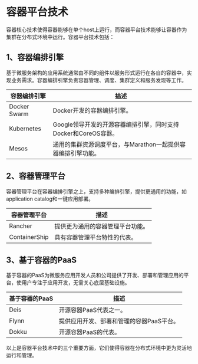 # 容器平台技术

容器核心技术使得容器能够在单个host上运行，而容器平台技术能够让容器作为集群在分布式环境中运行。容器平台技术包括：

## 1、容器编排引擎

基于微服务架构的应用系统通常由不同的组件以服务形式运行在各自的容器中，实现业务需求。容器编排引擎负责容器管理、调度、集群定义和服务发现等工作。

| 容器编排引擎 | 描述                                                         |
| ------------ | ------------------------------------------------------------ |
| Docker Swarm | Docker开发的容器编排引擎。                                   |
| Kubernetes   | Google领导开发的开源容器编排引擎，同时支持Docker和CoreOS容器。 |
| Mesos        | 通用的集群资源调度平台，与Marathon一起提供容器编排引擎功能。 |

## 2、容器管理平台

容器管理平台在容器编排引擎之上，支持多种编排引擎，提供更通用的功能，如application catalog和一键应用部署。

| 容器管理平台  | 描述                             |
| ------------- | -------------------------------- |
| Rancher       | 提供更为通用的容器管理平台功能。 |
| ContainerShip | 具有容器管理平台特性的代表。     |

## 3、基于容器的PaaS

基于容器的PaaS为微服务应用开发人员和公司提供了开发、部署和管理应用的平台，使用户专注于应用开发，无需关心底层基础设施。

| 基于容器的PaaS | 描述                                     |
| -------------- | ---------------------------------------- |
| Deis           | 开源容器PaaS代表之一。                   |
| Flynn          | 提供应用开发、部署和管理的容器PaaS平台。 |
| Dokku          | 开源容器PaaS的代表。                     |

以上是容器平台技术中的三个重要方面，它们使得容器在分布式环境中更为灵活地运行和管理。